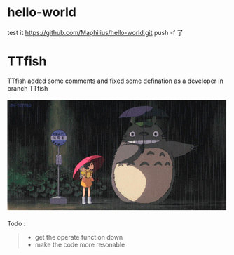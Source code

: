 # hello-world
test it
https://github.com/Maphilius/hello-world.git
push -f 了

# TTfish

TTfish added some comments and fixed some defination as a developer in branch TTfish

<img src = "./file/ttfish.gif"></img>

Todo : 
> * get the operate function down 
> * make the code more resonable
